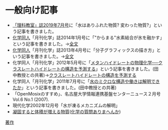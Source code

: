 # 一般向け記事


* [「理科教室」誌2019年7月号](https://www.amazon.co.jp/dp/4780715393)に「水はありふれた物質? 変わった物質?」という記事を書きました。
* [化学同人](http://www.kagakudojin.co.jp/)「月刊化学」誌2014年1月号に「"からまる"水素結合が氷を融かす」という記事を書きました。→[全文](http://www.kagakudojin.co.jp/kagaku/web-kagaku01/c6901/c6901-matsumoto/index.html)
* [化学同人](http://www.kagakudojin.co.jp/)「月刊化学」誌2013年4月号に「分子グラフィックスの描き方」という記事を書きました。→[全文](http://www.kagakudojin.co.jp/kagaku/web-kagaku03/c6804/c6804-matsumoto/index.html)
* 化学同人「月刊化学」2012年5月号に「[メタンハイドレートの物理化学──クラスレートハイドレートの構造を予測する](http://www.kagakudojin.co.jp/book/b100534.html)」という記事を書きました。(田中教授との共著)→[クラスレートハイドレートの構造を予測する](クラスレートハイドレートの構造を予測する.md) 
* 化学同人「月刊化学」2011年7月号に「[水のミクロな構造や働きは解明できたか](http://www.kagakudojin.co.jp/kagaku/web-kagaku02/c6607/c6607-matsumoto/index.html)」という記事を書きました。(田中教授との共著)
* 「OpenMosixのすすめ」、名古屋大学情報連携基盤センターニュース２月号 Vol.6 No.1 (2007).
* 現代化学2002年12月号「水が凍るメカニズムの解明」
* [凝固すると体積が増える物質](http://www.chemistryquestion.jp/situmon/shitumon_kurashi_kagaku36_density.html)([化学の質問ありまへんか](http://www.chemistryquestion.jp))

[著作](著作.md) 


